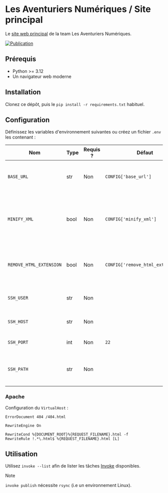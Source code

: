 # Les Aventuriers Numériques / Site principal

Le [site web principal](https://team-lan.org/) de la team Les Aventuriers Numériques.

[![Publication](https://github.com/Les-Aventuriers-Numeriques/team-lan.org/actions/workflows/publish.yml/badge.svg)](https://github.com/Les-Aventuriers-Numeriques/team-lan.org/actions/workflows/publish.yml)

## Prérequis

  - Python >= 3.12
  - Un navigateur web moderne

## Installation

Clonez ce dépôt, puis le `pip install -r requirements.txt` habituel.

## Configuration

Définissez les variables d'environnement suivantes ou créez un fichier `.env` les contenant :

| Nom                     | Type | Requis ? | Défaut                            | Description                                                               |
|-------------------------|------|----------|-----------------------------------|---------------------------------------------------------------------------|
| `BASE_URL`              | str  | Non      | `CONFIG['base_url']`              | Protocole et domaine de base pour les URLs absolues                       |
| `MINIFY_XML`            | bool | Non      | `CONFIG['minify_xml']`            | Minification ou non de l'XML (et par extension, HTML également) résultant |
| `REMOVE_HTML_EXTENSION` | bool | Non      | `CONFIG['remove_html_extension']` | Supprime ou non l'extension' `.html` des URLs générées                    |
| `SSH_USER`              | str  | Non      |                                   | Nom d'utilisateur SSH pour le déploiement                                 |
| `SSH_HOST`              | str  | Non      |                                   | Hôte cible du déploiement                                                 |
| `SSH_PORT`              | int  | Non      | `22`                              | Port de l'hôte du déploiement                                             |
| `SSH_PATH`              | str  | Non      |                                   | Chemin absolu du répertoire de déploiement                                |

### Apache

Configuration du `VirtualHost` :

```apacheconf
ErrorDocument 404 /404.html

RewriteEngine On

RewriteCond %{DOCUMENT_ROOT}%{REQUEST_FILENAME}.html -f
RewriteRule !.*\.html$ %{REQUEST_FILENAME}.html [L]
```

## Utilisation

Utilisez `invoke --list` afin de lister les tâches [Invoke](https://www.pyinvoke.org/) disponibles.

> [!NOTE]
> `invoke publish` nécessite `rsync` (i.e un environnement Linux).